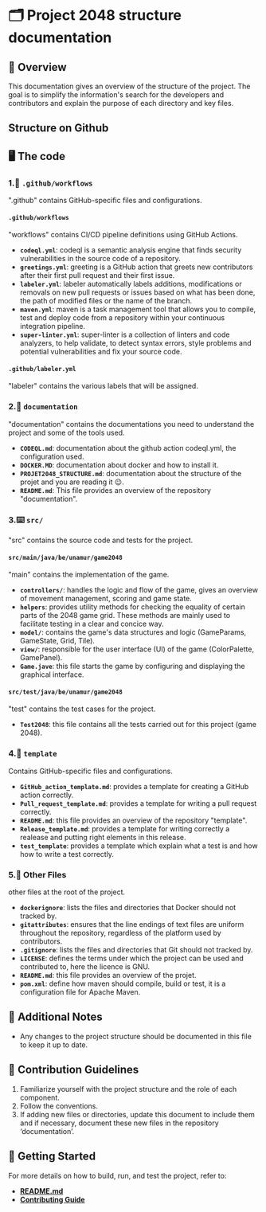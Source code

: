# 🗂️ Project 2048 structure documentation

## 🎄 Overview
This documentation gives an overview of the structure of the project.
The goal is to simplify the information's search for the developers and contributors and explain the purpose of each directory and key files.

## Structure on Github
## 🖥️ The code

### 1.📕 **`.github/workflows`**
".github" contains GitHub-specific files and configurations.

#### **`.github/workflows`**
"workflows" contains CI/CD pipeline definitions using GitHub Actions.

- **`codeql.yml`**: codeql is a semantic analysis engine that finds security vulnerabilities in the source code of a repository.
- **`greetings.yml`**: greeting is a GitHub action that greets new contributors after their first pull request and their first issue.
- **`labeler.yml`**: labeler automatically labels additions, modifications or removals on new pull requests or issues based on what has been done, the path of modified files or the name of the branch.
- **`maven.yml`**: maven is a task management tool that allows you to compile, test and deploy code from a repository within your continuous integration pipeline.
- **`super-linter.yml`**: super-linter is a collection of linters and code analyzers, to help validate,  to detect syntax errors, style problems and potential vulnerabilities and fix your source code.

#### **`.github/labeler.yml`**
"labeler" contains the various labels that will be assigned.


### 2.📗 **`documentation`**
"documentation" contains the documentations you need to understand the project and some of the tools used.

- **`CODEQL.md`**: documentation about the github action codeql.yml, the configuration used.
- **`DOCKER.MD`**: documentation about docker and how to install it.
- **`PROJET2048_STRUCTURE.md`**: documentation about the structure of the projet and you are reading it 😉.
- **`README.md`**: This file provides an overview of the repository "documentation".


### 3.⌨️ **`src/`**
"src" contains the source code and tests for the project.

#### **`src/main/java/be/unamur/game2048`**
"main" contains the implementation of the game.

- **`controllers/`**: handles the logic and flow of the game, gives an overview of movement management, scoring and game state.
- **`helpers`**: provides utility methods for checking the equality of certain parts of the 2048 game grid. These methods are mainly used to facilitate testing in a clear and concice way.
- **`model/`**: contains the game's data structures and logic (GameParams, GameState, Grid, Tile).
- **`view/`**: responsible for the user interface (UI) of the game (ColorPalette, GamePanel).
- **`Game.jave`**: this file starts the game by configuring and displaying the graphical interface.

#### **`src/test/java/be/unamur/game2048`**
"test" contains the test cases for the project.

- **`Test2048`**: this file contains all the tests carried out for this project (game 2048).


### 4.📘 **`template`**
Contains GitHub-specific files and configurations.

- **`GitHub_action_template.md`**: provides a template for creating a GitHub action correctly.
- **`Pull_request_template.md`**: provides a template for writing a pull request correctly.
- **`README.md`**: this file provides an overview of the repository "template".
- **`Release_template.md`**: provides a template for writing correctly a realease and putting right elements in this release.
- **`test_template`**: provides a template which explain what a test is and how how to write a test correctly.


### 5.📙 Other Files
other files at the root of the project.

- **`dockerignore`**: lists the files and directories that Docker should not tracked by.
- **`gitattributes`**: ensures that the line endings of text files are uniform throughout the repository, regardless of the platform used by contributors.
- **`.gitignore`**: lists the files and directories that Git should not tracked by.
- **`LICENSE`**: defines the terms under which the project can be used and contributed to, here the licence is GNU.
- **`README.md`**: this file provides an overview of the projet.
- **`pom.xml`**: define how maven should compile, build or test, it is a configuration file for Apache Maven.


## 🧩 Additional Notes
- Any changes to the project structure should be documented in this file to keep it up to date.


## 📌 Contribution Guidelines
1. Familiarize yourself with the project structure and the role of each component.
2. Follow the conventions.
3. If adding new files or directories, update this document to include them and if necessary, document these new files in the repository ‘documentation’.


## 🚀 Getting Started
For more details on how to build, run, and test the project, refer to:
- [**README.md**](README.md)
- [**Contributing Guide**](CONTRIBUTING.md)

